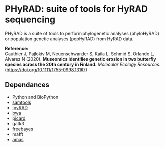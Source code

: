 # PHyRAD: suite of tools for HyRAD sequencing


PHyRAD is a suite of tools to perform phylogenetic analyses (phyloHyRAD) or population genetic analyses (popHyRAD) from HyRAD data. 


**Reference:**   
Gauthier J, Pajlokiv M, Neuenschwander S, Kaila L, Schmid S, Orlando L, Alvarez N (2020). **Museomics identifies genetic erosion in two butterfly species across the 20th century in Finland.**  _Molecular Ecology Resources_.
(https://doi.org/10.1111/1755-0998.13167)


## Dependances

* Python and BioPython
* [samtools](http://www.htslib.org/)
* [IpyRAD](https://ipyrad.readthedocs.io)
* [bwa](http://bio-bwa.sourceforge.net/)
* [picard](https://broadinstitute.github.io/picard/)
* gatk3 
* [freebayes](https://github.com/ekg/freebayes)
* mafft 
* [amas](https://github.com/marekborowiec/AMAS)

